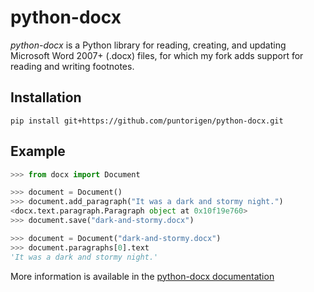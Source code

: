 # python-docx

*python-docx* is a Python library for reading, creating, and updating Microsoft Word 2007+ (.docx) files, for which my fork adds support for reading and writing footnotes.

## Installation

```
pip install git+https://github.com/puntorigen/python-docx.git
```

## Example

```python
>>> from docx import Document

>>> document = Document()
>>> document.add_paragraph("It was a dark and stormy night.")
<docx.text.paragraph.Paragraph object at 0x10f19e760>
>>> document.save("dark-and-stormy.docx")

>>> document = Document("dark-and-stormy.docx")
>>> document.paragraphs[0].text
'It was a dark and stormy night.'
```

More information is available in the [python-docx documentation](https://python-docx.readthedocs.org/en/latest/)
